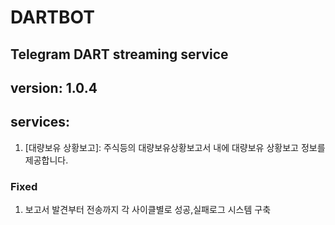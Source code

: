 # DARTBOT
## Telegram DART streaming service 
## version: 1.0.4
## services: 
 1. [대량보유 상황보고]: 주식등의 대량보유상황보고서 내에 대량보유 상황보고 정보를 제공합니다.
### Fixed
 1. 보고서 발견부터 전송까지 각 사이클별로 성공,실패로그 시스템 구축
